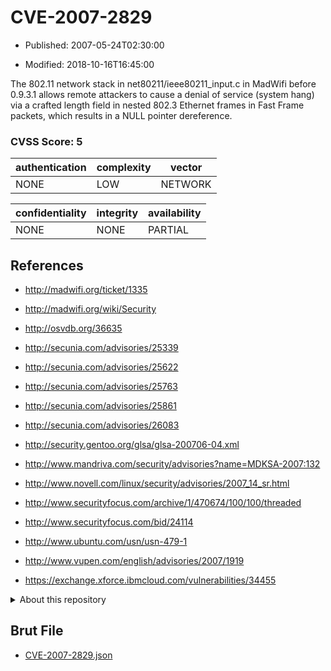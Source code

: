 # CVE-2007-2829

- Published: 2007-05-24T02:30:00

- Modified: 2018-10-16T16:45:00

The 802.11 network stack in net80211/ieee80211_input.c in MadWifi before 0.9.3.1 allows remote attackers to cause a denial of service (system hang) via a crafted length field in nested 802.3 Ethernet frames in Fast Frame packets, which results in a NULL pointer dereference.

### CVSS Score: **5**

| authentication | complexity | vector |
| --- | --- | --- |
| NONE | LOW | NETWORK |

| confidentiality | integrity | availability |
| --- | --- | --- |
| NONE | NONE | PARTIAL |

## References

* http://madwifi.org/ticket/1335

* http://madwifi.org/wiki/Security

* http://osvdb.org/36635

* http://secunia.com/advisories/25339

* http://secunia.com/advisories/25622

* http://secunia.com/advisories/25763

* http://secunia.com/advisories/25861

* http://secunia.com/advisories/26083

* http://security.gentoo.org/glsa/glsa-200706-04.xml

* http://www.mandriva.com/security/advisories?name=MDKSA-2007:132

* http://www.novell.com/linux/security/advisories/2007_14_sr.html

* http://www.securityfocus.com/archive/1/470674/100/100/threaded

* http://www.securityfocus.com/bid/24114

* http://www.ubuntu.com/usn/usn-479-1

* http://www.vupen.com/english/advisories/2007/1919

* https://exchange.xforce.ibmcloud.com/vulnerabilities/34455

<details>
<summary>About this repository</summary> 

  This repository is part of the project [Live Hack CVE](https://github.com/Live-Hack-CVE). Main website can be found [www.live-hack.org](https://www.live-hack.org) 
  
  Made by [Sn0wAlice](https://github.com/Sn0wAlice) for the people that care about security and need to have a feed of the latest CVEs. Hope you enjoy it, don't forget to star the repo and follow me on [Twitter](https://twitter.com/Sn0wAlice) and [Github](https://github.com/Sn0wAlice). And that is my [personnal website](https://www.alice-snow.me/)

  - [Home Page](https://github.com/Live-Hack-CVE)
  - [Framework](https://github.com/Live-Hack-CVE/cve-framework)
  - [CVE database](https://github.com/Live-Hack-CVE/full_database)
  - [Changelog](https://github.com/Live-Hack-CVE/Changelog)
</details>

## Brut File

* [CVE-2007-2829.json](https://raw.githubusercontent.com/Live-Hack-CVE/full_database/main/cves/2007/CVE-2007-2829.json)

